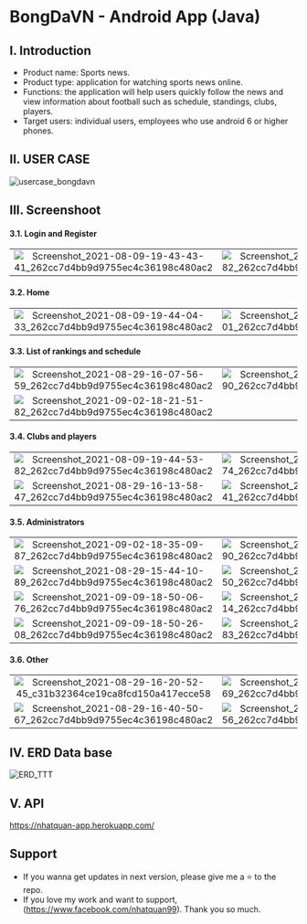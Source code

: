 # BongDaVN - Android App (Java)

## I. Introduction
- Product name: Sports news.
- Product type: application for watching sports news online.
- Functions: the application will help users quickly follow the news and view information about football such as schedule, standings, clubs, players.
- Target users: individual users, employees who use android 6 or higher phones.

## II. USER CASE
![usercase_bongdavn](https://user-images.githubusercontent.com/64344509/216811358-567053ae-33ec-454a-8ef7-8023b29b070b.png)

## III. Screenshoot
#### 3.1. Login and Register
|  |  |  |
| :---:  | :---:  | :---:  |
|![Screenshot_2021-08-09-19-43-43-41_262cc7d4bb9d9755ec4c36198c480ac2](https://user-images.githubusercontent.com/64344509/216811711-5e1cc8fd-ad5e-413d-82c3-90c0b52cc099.jpg)|![Screenshot_2021-08-09-19-43-49-82_262cc7d4bb9d9755ec4c36198c480ac2](https://user-images.githubusercontent.com/64344509/216811712-07a957dc-1243-43c1-841e-bb5e3444fbdb.jpg)|![Screenshot_2021-08-09-19-43-56-36_262cc7d4bb9d9755ec4c36198c480ac2](https://user-images.githubusercontent.com/64344509/216811713-b7f775e8-c7c2-4dc4-b16b-11923e32b8d3.jpg)

#### 3.2. Home
|  |  |  |
| :---:  | :---:  | :---:  |
|![Screenshot_2021-08-09-19-44-04-33_262cc7d4bb9d9755ec4c36198c480ac2](https://user-images.githubusercontent.com/64344509/216811925-96fb8e95-8dfb-426b-9410-1315925d6e0c.jpg)|![Screenshot_2021-08-09-19-44-21-01_262cc7d4bb9d9755ec4c36198c480ac2](https://user-images.githubusercontent.com/64344509/216811928-2776aff0-aead-4a9e-acf0-8fdbcd964111.jpg)|![Screenshot_2021-08-09-19-50-40-29_262cc7d4bb9d9755ec4c36198c480ac2](https://user-images.githubusercontent.com/64344509/216811929-75f82329-1b12-4cbb-b5de-9253273d2d8f.jpg)|![7b30ee3a24ded3808acf](https://user-images.githubusercontent.com/64344509/216812086-3d3ee659-c817-4777-a7c8-5badc8c03e15.jpg)


#### 3.3. List of rankings and schedule
|  |  |  |
| :---:  | :---:  | :---:  |
|![Screenshot_2021-08-29-16-07-56-59_262cc7d4bb9d9755ec4c36198c480ac2](https://user-images.githubusercontent.com/64344509/216812196-574b6dfc-896a-4202-89af-02549fc235f2.jpg)|![Screenshot_2021-08-09-19-45-32-90_262cc7d4bb9d9755ec4c36198c480ac2](https://user-images.githubusercontent.com/64344509/216812250-e823554a-08ed-4b28-9a23-ccbdf62de6a3.jpg)|![Screenshot_2021-08-09-19-46-07-61_262cc7d4bb9d9755ec4c36198c480ac2](https://user-images.githubusercontent.com/64344509/216812252-4496980e-922a-4d3b-8fd9-a7c7a6c67725.jpg)
|![Screenshot_2021-09-02-18-21-51-82_262cc7d4bb9d9755ec4c36198c480ac2](https://user-images.githubusercontent.com/64344509/216812575-5d4e0457-ce14-48a0-91fb-aa7a9a3e012b.jpg)


#### 3.4. Clubs and players
|  |  |  |
| :---:  | :---:  | :---:  |
|![Screenshot_2021-08-09-19-44-53-82_262cc7d4bb9d9755ec4c36198c480ac2](https://user-images.githubusercontent.com/64344509/216812370-902d9004-4f34-43e2-9a7b-00fe24ea27fb.jpg)|![Screenshot_2021-08-29-16-03-48-74_262cc7d4bb9d9755ec4c36198c480ac2](https://user-images.githubusercontent.com/64344509/216812387-3ff3c3c4-b606-4ce4-9019-f5d10b28356f.jpg)|![Screenshot_2021-08-09-19-45-17-67_262cc7d4bb9d9755ec4c36198c480ac2](https://user-images.githubusercontent.com/64344509/216812392-ab521ae5-0efd-43e8-b1d8-23dbdfd5e006.jpg)
|![Screenshot_2021-08-29-16-13-58-47_262cc7d4bb9d9755ec4c36198c480ac2](https://user-images.githubusercontent.com/64344509/216812416-7d17cf83-0ec6-4068-880e-b5524f005f60.jpg)|![Screenshot_2021-09-02-18-34-48-41_262cc7d4bb9d9755ec4c36198c480ac2](https://user-images.githubusercontent.com/64344509/216812618-fd973fe6-1b66-4127-b9cf-1b5bb9fa255c.jpg)|![Screenshot_2021-08-29-16-18-57-11_262cc7d4bb9d9755ec4c36198c480ac2](https://user-images.githubusercontent.com/64344509/216812420-8e70e24f-f136-4b17-a4e3-b7f3e6c9fa8f.jpg)


#### 3.5. Administrators
|  |  |  |
| :---:  | :---:  | :---:  |
|![Screenshot_2021-09-02-18-35-09-87_262cc7d4bb9d9755ec4c36198c480ac2](https://user-images.githubusercontent.com/64344509/216812860-80db60be-b8a9-4d38-b240-d1f23cf34ec2.jpg)|![Screenshot_2021-09-02-18-35-17-90_262cc7d4bb9d9755ec4c36198c480ac2](https://user-images.githubusercontent.com/64344509/216812864-64846de9-1778-4cee-8d91-f99a43c4bc7e.jpg)|![Screenshot_2021-09-02-18-35-31-55_262cc7d4bb9d9755ec4c36198c480ac2](https://user-images.githubusercontent.com/64344509/216812865-2efed172-dd77-4800-9ae5-be39ad45b999.jpg)
|![Screenshot_2021-08-29-15-44-10-89_262cc7d4bb9d9755ec4c36198c480ac2](https://user-images.githubusercontent.com/64344509/216812917-3301d6f5-d3f3-480c-a364-7be667cb9171.jpg)|![Screenshot_2021-08-29-15-50-09-50_262cc7d4bb9d9755ec4c36198c480ac2](https://user-images.githubusercontent.com/64344509/216812920-c7b1bedd-56c9-4407-acd1-90548fbf7d0c.jpg)|![Screenshot_2021-08-29-15-56-46-96_262cc7d4bb9d9755ec4c36198c480ac2](https://user-images.githubusercontent.com/64344509/216812921-5ecb72b5-5595-484b-bc6a-4b93e5e61ee7.jpg)
|![Screenshot_2021-09-09-18-50-06-76_262cc7d4bb9d9755ec4c36198c480ac2](https://user-images.githubusercontent.com/64344509/216812962-68adb4d9-f0d9-4955-afe4-f1fcb8c97628.jpg)|![Screenshot_2021-09-09-18-50-14-14_262cc7d4bb9d9755ec4c36198c480ac2](https://user-images.githubusercontent.com/64344509/216812968-806f1e70-f3ce-44e3-af63-b9168dcadb5b.jpg)|![Screenshot_2021-09-09-18-50-20-60_262cc7d4bb9d9755ec4c36198c480ac2](https://user-images.githubusercontent.com/64344509/216812969-e7d87f32-d482-46e1-b8dd-a586673f608d.jpg)
|![Screenshot_2021-09-09-18-50-26-08_262cc7d4bb9d9755ec4c36198c480ac2](https://user-images.githubusercontent.com/64344509/216812970-646f55ac-b83a-43bc-9b3a-03c9e6feef3d.jpg)|![Screenshot_2021-09-09-18-50-51-83_262cc7d4bb9d9755ec4c36198c480ac2](https://user-images.githubusercontent.com/64344509/216812971-f3fd7321-ab3c-46b1-a678-b8e646126993.jpg)


#### 3.6. Other
|  |  |  |
| :---:  | :---:  | :---:  |
|![Screenshot_2021-08-29-16-20-52-45_c31b32364ce19ca8fcd150a417ecce58](https://user-images.githubusercontent.com/64344509/216812712-54b39f8a-7002-410e-bd4a-4ee8648e5e1b.jpg)|![Screenshot_2021-08-29-16-21-33-69_262cc7d4bb9d9755ec4c36198c480ac2](https://user-images.githubusercontent.com/64344509/216812717-036c37fa-c7e8-4e04-9a3c-39c2f26c0b31.jpg)|![Screenshot_2021-08-29-16-21-40-72_262cc7d4bb9d9755ec4c36198c480ac2](https://user-images.githubusercontent.com/64344509/216812720-fd82ca46-cea5-4370-8fdf-bf1e6e8bc9f7.jpg)
|![Screenshot_2021-08-29-16-40-50-67_262cc7d4bb9d9755ec4c36198c480ac2](https://user-images.githubusercontent.com/64344509/216812723-01c4bd93-d2d7-478a-8106-df6ad92a64b8.jpg)|![Screenshot_2021-08-30-17-28-52-56_262cc7d4bb9d9755ec4c36198c480ac2](https://user-images.githubusercontent.com/64344509/216812724-8e979a4a-8258-461f-a786-39c153853e54.jpg)|![Screenshot_2021-08-30-17-29-03-81_262cc7d4bb9d9755ec4c36198c480ac2](https://user-images.githubusercontent.com/64344509/216812727-11b9d3c8-4f03-498a-8107-c3cb1ae53fde.jpg)


## IV. ERD Data base
 ![ERD_TTT](https://user-images.githubusercontent.com/64344509/216811413-98e2024b-ace1-4a21-ba8d-5d13de8a76f5.png)

## V. API
https://nhatquan-app.herokuapp.com/

## Support
- If you wanna get updates in next version, please give me a ⭐ to the repo.
- If you love my work and want to support, (https://www.facebook.com/nhatquan99). Thank you so much.
